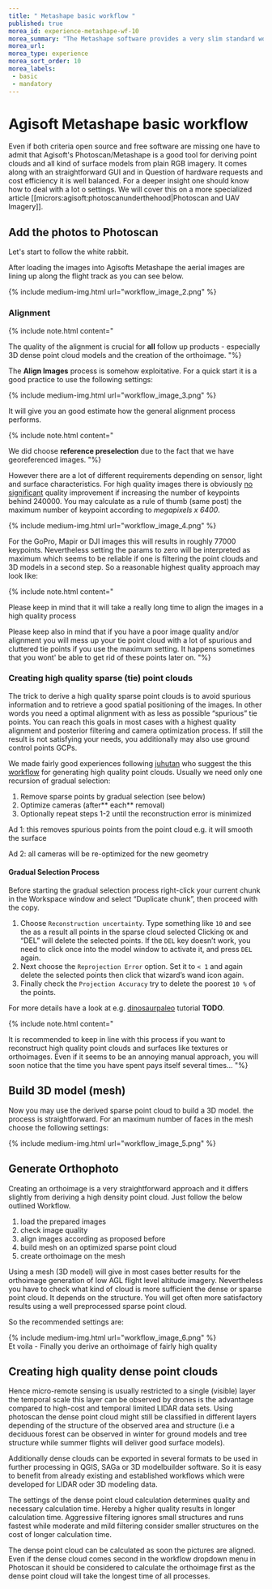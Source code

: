 ```yaml
---
title: " Metashape basic workflow "
published: true
morea_id: experience-metashape-wf-10
morea_summary: "The Metashape software provides a very slim standard workflow with reasonable default values. This tutorial gives some additional explanations for the initial exercises to create an otho image and a point cloud."
morea_url: 
morea_type: experience
morea_sort_order: 10
morea_labels:
 - basic
 - mandatory 
---
```


# Agisoft Metashape basic workflow 

Even if both criteria open source and free software are missing one have to admit that 
Agisoft's Photoscan/Metashape is a good tool for deriving point clouds and all kind of surface models from plain RGB imagery. It comes along with an  straightforward GUI and in Question of hardware requests and cost efficiency it is well balanced. For a deeper insight one should know how to deal with a lot o settings. We will cover this on a more specialized article [[micrors:agisoft:photoscanunderthehood|Photoscan and UAV Imagery]]. 

## Add the photos to Photoscan 
Let's start to follow the white rabbit.

After loading the images into Agisofts Metashape the aerial images are lining up along the flight track as you can see below.

{% include medium-img.html url="workflow_image_2.png" %}  

### Alignment


{% include note.html content=" 
 
The quality of the alignment is crucial for **all** follow up products - especially 3D dense point cloud models and the creation of the orthoimage.
"%}


The **Align Images** process is somehow exploitative. For a quick start it is a good practice to use the following settings:

{% include medium-img.html url="workflow_image_3.png" %}  


It will give you an good estimate how the general alignment process performs. 

{% include note.html content=" 
 
 We did choose **reference preselection** due to the fact that we have georeferenced images.
 "%}


However there are a lot of different requirements depending on sensor, light and surface characteristics. For high quality images there is obviously [no](http://www.agisoft.com/forum/index.php?topic=3559.0) [significant](http://www.agisoft.com/forum/index.php?topic=3559.0) quality improvement if increasing the number of keypoints behind 240000. You may calculate as a rule of thumb (same post) the maximum number of keypoint according to *megapixels x 6400*. 

{% include medium-img.html url="workflow_image_4.png" %}  

For the GoPro, Mapir or DJI images this will results in roughly 77000 keypoints.  Nevertheless setting the params to zero will be interpreted as maximum which seems to be reliable if one is filtering the point clouds and 3D models in a second step.  So a reasonable highest quality approach may look like:

{% include note.html content=" 
 
Please keep in mind that it will take a really long time to align the images in a high quality process
 
Please keep also in mind that if you have a poor image quality and/or alignment you will mess up your tie point cloud with a lot of spurious and cluttered tie points if you use the maximum setting. It happens sometimes that you wont' be able  to get rid of these points later on.
"%}

### Creating high quality sparse (tie) point clouds 


The trick to derive a high quality sparse  point clouds is to avoid spurious information and to retrieve a good spatial positioning of the images. In other words you need a optimal alignment with as less as possible “spurious” tie points.  You can reach this goals in most cases with a highest quality alignment and posterior filtering and camera optimization  process. If still the result is not satisfying your needs,  you additionally may also use ground control points GCPs. 

We made fairly good experiences following [juhutan](http://www.agisoft.com/forum/index.php?action=profile;u=179074) who suggest the this [workflow](http://www.agisoft.com/forum/index.php?topic=3559.0) for generating high quality point clouds. Usually we need only one recursion of gradual selection:

  1. Remove sparse points by gradual selection (see below)
  1. Optimize cameras (after** each** removal)
  1. Optionally repeat steps 1-2 until the reconstruction error is minimized

Ad 1: this removes spurious points from the point cloud e.g. it will smooth the surface

Ad 2: all cameras will be re-optimized for the new geometry

#### Gradual Selection Process 

Before starting the gradual selection process right-click your current chunk in the Workspace window and select “Duplicate chunk”, then proceed with the copy. 

  1. Choose `Reconstruction uncertainty`. Type something like `10` and see the as a result all points in the sparse cloud selected Clicking `OK` and “DEL” will delete the selected points. If the `DEL` key doesn’t work, you need to click once into the model window to activate it, and press `DEL` again.
  2. Next choose the `Reprojection Error` option. Set it to `< 1` and again delete the selected points then click that wizard’s wand icon again. 
  3. Finally check the `Projection Accuracy`  try to delete the poorest `10 %` of the points.
  
For more details have a look at e.g.  [dinosaurpaleo](https://dinosaurpalaeo.wordpress.com/2015/10/11/photogrammetry-tutorial-11-how-to-handle-a-project-in-agisoft-photoscan/) tutorial **TODO**.  

{% include note.html content=" 
 
It is recommended to keep in line with this process if you want to reconstruct high quality point clouds and surfaces like textures or orthoimages. Even if it seems to be an annoying manual approach, you will soon notice that the time you have spent pays itself several times… 
"%}

## Build 3D model (mesh)

Now you may use the derived sparse point cloud to build a 3D model. the process is straightforward. For an maximum number of faces in the mesh choose the following settings:

{% include medium-img.html url="workflow_image_5.png" %}  

## Generate Orthophoto 


Creating an orthoimage is a very straightforward approach and it differs slightly from deriving a high density point cloud. Just follow the below outlined Workflow. 

  1. load the prepared images
  2. check image quality 
  3. align images according as proposed before
  4. build mesh on an optimized sparse point cloud
  5. create orthoimage on the mesh

Using a mesh (3D model) will give in most cases better results for the orthoimage generation of  low AGL flight level altitude imagery. Nevertheless you have to check what kind of cloud is more sufficient the dense or sparse point cloud. It depends on the structure. You will get often more satisfactory results using a well preprocessed sparse point cloud.  

So the recommended settings are:

{% include medium-img.html url="workflow_image_6.png" %}  
Et voila - Finally you derive an orthoimage of fairly high quality 

## Creating high quality dense point clouds 


Hence micro-remote sensing is usually restricted to a single (visible) layer the temporal scale this layer can be observed by drones is the advantage compared to high-cost and temporal limited LIDAR data sets. Using photoscan the dense point cloud might still be classified in different layers depending of the structure of the observed area and structure (i.e a deciduous forest can be observed in winter for ground models and tree structure while summer flights will deliver good surface models). 

Additionally dense clouds can be exported in several formats to be used in further processing in QGIS, SAGa or 3D modelbuilder software. So it is easy to benefit from already existing and established workflows which were developed for LIDAR oder 3D modeling data. 

The settings of the dense point cloud calculation determines quality and necessary calculation time. Hereby a higher quality results in longer calculation time. Aggressive filtering ignores small structures and runs fastest while moderate and mild filtering consider smaller structures on the cost of longer calculation time.

The dense point cloud can be calculated as soon the pictures are aligned. Even if the dense cloud comes second in the workflow dropdown menu in Photoscan it should be considered to calculate the orthoimage first as the dense point cloud will take the longest time of all processes. 

